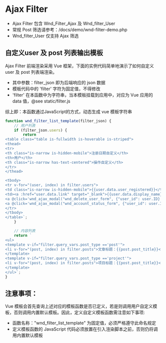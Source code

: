 # Ajax Filter 
- Ajax Filter 包含 Wnd_Filter_Ajax 及 Wnd_filter_User
- 常规 Post 筛选请参考：/docs/demo/wnd-filter-demo.php
- Wnd_filter_User 仅支持 Ajax 筛选

## 自定义user 及 post 列表输出模板
Ajax Filter 前端渲染采用 Vue 框架，下面的实例代码简单地演示了如何自定义user 及 post 列表端渲染。
 - 其中参数：filter_json 即为后端响应的 json 数据
 - 模板代码中的 'filter' 字符为固定值，不得修改
 - 'filter' 在本函数中为字符串，当本模板挂载到应用中，对应为 Vue 应用的 data 值，@see static/filter.js
 
 综上即：本函数通过JavaScript的方式，动态生成 vue 模板字符串
```JavaScript
function wnd_filter_list_template(filter_json) {
	// 用户列表
	if (filter_json.users) {
		return `
<table class="table is-fullwidth is-hoverable is-striped">
<thead>
<tr>
<th class="is-narrow is-hidden-mobile">注册日期自定义</th>
<th>用户</th>
<th class="is-narrow has-text-centered">操作自定义</th>
</tr>
</thead>

<tbody>
<tr v-for="(user, index) in filter.users">
<td class="is-narrow is-hidden-mobile">{{user.data.user_registered}}</td>
<td><a :href="user.data.link" target="_blank">{{user.data.display_name}}</a></td>
<a @click='wnd_ajax_modal("wnd_delete_user_form", {"user_id": user.ID} )'><i class="fas fa-trash-alt"></i></a>
<a @click='wnd_ajax_modal("wnd_account_status_form", {"user_id": user.ID} )'><i class="fas fa-cog"></i></a>
</tr>
</tbody>
</table>`;
	}

	// 内容列表
	return `
<ul>
<template v-if="filter.query_vars.post_type =='post'">
<li v-for="(post, index) in filter.posts">文章标题：{{post.post_title}}</li>
</template>
<template v-if="filter.query_vars.post_type =='project'">
<li v-for="(post, index) in filter.posts">项目标题：{{post.post_title}}</li>
</template>
</ul>`;
}
```

## 注意事项：
Vue 模板会首先查询上述对应的模板函数是否已定义，若是则调用用户自定义模板，否则调用内置默认模板。因此，定义自定义模板函数需注意如下事项:
- 函数名称："wnd_filter_list_template" 为固定值，必须严格遵守此命名规定
- 定义模板函数的 JavaScript 代码必须放置在引入渲染脚本之前，否则仍将调用内置默认模板